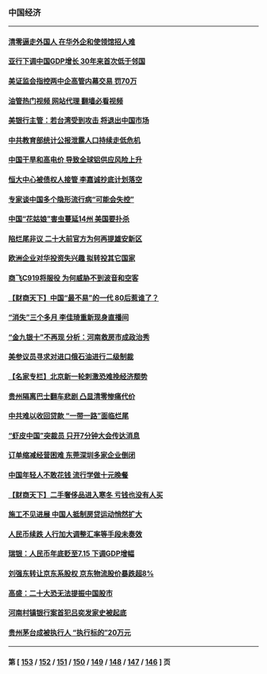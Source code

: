 ### 中国经济
---
#### [清零逼走外国人 在华外企和使领馆招人难](../../pages/ncid283/n13829979.md?09221245) 
#### [亚行下调中国GDP增长 30年来首次低于邻国](../../pages/ncid283/n13825101.md?09221245) 
#### [美证监会指控两中企高管内幕交易 罚70万](../../pages/ncid283/n13829866.md?09221245) 
#### [油管热门视频 网站代理 翻墙必看视频](http://209.222.30.114:81/youtube.html?09221245)
#### [美银行主管：若台湾受到攻击 将退出中国市场](../../pages/ncid283/n13829852.md?09221245) 
#### [中共教育部统计公报泄露人口持续走低危机](../../pages/ncid283/n13829463.md?09221245) 
#### [中国干旱和高电价 导致全球铝供应风险上升](../../pages/ncid283/n13829477.md?09221245) 
#### [恒大中心被债权人接管 李嘉诚抄底计划落空](../../pages/ncid283/n13829503.md?09221245) 
#### [专家谈中国多个隐形流行病“可能会失控”](../../pages/ncid283/n13829808.md?09221245) 
#### [中国“花姑娘”害虫蔓延14州 美国要扑杀](../../pages/ncid283/n13829751.md?09221245) 
#### [陷烂尾非议 二十大前官方为何再提雄安新区](../../pages/ncid283/n13829586.md?09221245) 
#### [欧洲企业对华投资失兴趣 拟转投其它国家](../../pages/ncid283/n13829495.md?09221245) 
#### [商飞C919将服役 为何威胁不到波音和空客](../../pages/ncid283/n13829235.md?09221245) 
#### [【财商天下】中国“最不易”的一代 80后惹谁了？](../../pages/ncid283/n13829078.md?09221245) 
#### [“消失”三个多月 李佳琦重新现身直播间](../../pages/ncid283/n13829168.md?09221245) 
#### [“金九银十”不再现 分析：河南救房市成政治秀](../../pages/ncid283/n13828881.md?09221245) 
#### [美参议员寻求对进口俄石油进行二级制裁](../../pages/ncid283/n13829145.md?09221245) 
#### [【名家专栏】北京新一轮刺激恐难挽经济颓势](../../pages/ncid283/n13828954.md?09221245) 
#### [贵州隔离巴士翻车悲剧 凸显清零惨痛代价](../../pages/ncid283/n13828970.md?09221245) 
#### [中共难以收回贷款 “一带一路”面临烂尾](../../pages/ncid283/n13829057.md?09221245) 
#### [“虾皮中国”突裁员 只开7分钟大会传达消息](../../pages/ncid283/n13828896.md?09221245) 
#### [订单缩减经营困难 东莞深圳多家企业倒闭](../../pages/ncid283/n13828837.md?09221245) 
#### [中国年轻人不敢花钱 流行学做十元晚餐](../../pages/ncid283/n13828430.md?09221245) 
#### [【财商天下】二手奢侈品进入寒冬 亏钱也没有人买](../../pages/ncid283/n13828509.md?09221245) 
#### [施工不见进展 中国人抵制房贷运动悄然扩大](../../pages/ncid283/n13828435.md?09221245) 
#### [人民币续跌 人行加大调整汇率等手段未奏效](../../pages/ncid283/n13828464.md?09221245) 
#### [瑞银：人民币年底贬至7.15 下调GDP增幅](../../pages/ncid283/n13828517.md?09221245) 
#### [刘强东转让京东系股权 京东物流股价暴跌超8%](../../pages/ncid283/n13828425.md?09221245) 
#### [高盛：二十大恐无法提振中国股市](../../pages/ncid283/n13828419.md?09221245) 
#### [河南村镇银行案首犯吕奕发家史被起底](../../pages/ncid283/n13828218.md?09221245) 
#### [贵州茅台成被执行人 “执行标的”20万元](../../pages/ncid283/n13828198.md?09221245) 

---
#### 第 [ [153](./153.md?09221245) / [152](./152.md?09221245) / [151](./151.md?09221245) / [150](./150.md?09221245) / [149](./149.md?09221245) / [148](./148.md?09221245) / [147](./147.md?09221245) / [146](./146.md?09221245) ] 页

